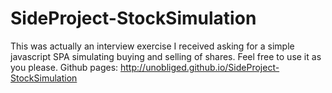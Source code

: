 # SideProject-StockSimulation
This was actually an interview exercise I received asking for a simple javascript SPA simulating buying and selling of shares.
Feel free to use it as you please. Github pages: http://unobliged.github.io/SideProject-StockSimulation
